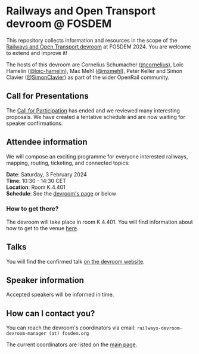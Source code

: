 # Railways and Open Transport devroom @ FOSDEM

This repository collects information and resources in the scope of the [Railways and Open Transport devroom](https://fosdem.org/2024/schedule/track/railways-and-open-transport/) at FOSDEM 2024. You are welcome to extend and improve it!

The hosts of this devroom are Cornelius Schumacher ([@cornelius](https://github.com/cornelius)), Loïc Hamelin ([@loic-hamelin](https://github.com/loic-hamelin)), Max Mehl ([@mxmehl](https://github.com/mxmehl)), Peter Keller and Simon Clavier ([@SimonClavier](https://github.com/SimonClavier)) as part of the wider OpenRail community.

## Call for Presentations

The [Call for Participation](2024-cfp.md) has ended and we reviewed many interesting proposals. We have created a tentative schedule and are now waiting for speaker confirmations.

## Attendee information

We will compose an exciting programme for everyone interested railways, mapping, routing, ticketing, and connected topics:

**Date**: Saturday, 3 February 2024\
**Time**: 10:30 - 14:30 CET\
**Location**: Room K.4.401\
**Schedule**: See the [devroom's page](https://fosdem.org/2024/schedule/track/railways-and-open-transport/) or below

### How to get there?

The devroom will take place in room K.4.401. You will find information about how to get to the venue [here](https://fosdem.org/2024/practical/transportation/).

## Talks

You will find the confirmed talk [on the devroom website](https://fosdem.org/2024/schedule/track/railways-and-open-transport/).

## Speaker information

Accepted speakers will be informed in time.

## How can I contact you?

You can reach the devroom's coordinators via email: `railways-devroom-devroom-manager (at) fosdem.org`

The current coordinators are listed on the [main page](https://github.com/OpenRailAssociation/FOSDEM).

